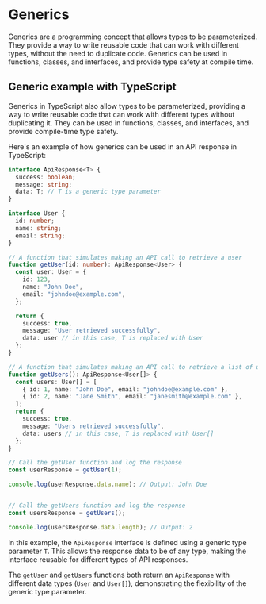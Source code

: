 # Generics

Generics are a programming concept that allows types to be parameterized. They provide a way to write reusable code that can work with different types, without the need to duplicate code. Generics can be used in functions, classes, and interfaces, and provide type safety at compile time.

## Generic example with TypeScript

Generics in TypeScript also allow types to be parameterized, providing a way to write reusable code that can work with different types without duplicating it. They can be used in functions, classes, and interfaces, and provide compile-time type safety.

Here's an example of how generics can be used in an API response in TypeScript:

```typescript
interface ApiResponse<T> {
  success: boolean;
  message: string;
  data: T; // T is a generic type parameter
}

interface User {
  id: number;
  name: string;
  email: string;
}

// A function that simulates making an API call to retrieve a user
function getUser(id: number): ApiResponse<User> {
  const user: User = {
    id: 123,
    name: "John Doe",
    email: "johndoe@example.com",
  };

  return {
    success: true,
    message: "User retrieved successfully",
    data: user // in this case, T is replaced with User 
  };
}

// A function that simulates making an API call to retrieve a list of users
function getUsers(): ApiResponse<User[]> {
  const users: User[] = [
    { id: 1, name: "John Doe", email: "johndoe@example.com" },
    { id: 2, name: "Jane Smith", email: "janesmith@example.com" },
  ];
  return {
    success: true,
    message: "Users retrieved successfully",
    data: users // in this case, T is replaced with User[] 
  };
}

// Call the getUser function and log the response
const userResponse = getUser(1);

console.log(userResponse.data.name); // Output: John Doe


// Call the getUsers function and log the response
const usersResponse = getUsers();

console.log(usersResponse.data.length); // Output: 2
```

In this example, the `ApiResponse` interface is defined using a generic type parameter `T`. This allows the response data to be of any type, making the interface reusable for different types of API responses.

The `getUser` and `getUsers` functions both return an `ApiResponse` with different data types (`User` and `User[]`), demonstrating the flexibility of the generic type parameter.
